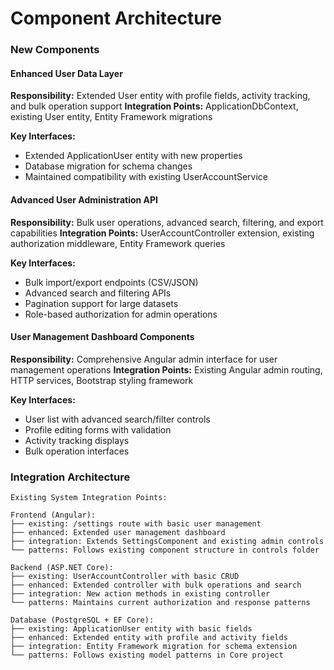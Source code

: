 # Component Architecture

### New Components

#### Enhanced User Data Layer
**Responsibility:** Extended User entity with profile fields, activity tracking, and bulk operation support
**Integration Points:** ApplicationDbContext, existing User entity, Entity Framework migrations

**Key Interfaces:**
- Extended ApplicationUser entity with new properties
- Database migration for schema changes
- Maintained compatibility with existing UserAccountService

#### Advanced User Administration API
**Responsibility:** Bulk user operations, advanced search, filtering, and export capabilities
**Integration Points:** UserAccountController extension, existing authorization middleware, Entity Framework queries

**Key Interfaces:**
- Bulk import/export endpoints (CSV/JSON)
- Advanced search and filtering APIs
- Pagination support for large datasets
- Role-based authorization for admin operations

#### User Management Dashboard Components
**Responsibility:** Comprehensive Angular admin interface for user management operations
**Integration Points:** Existing Angular admin routing, HTTP services, Bootstrap styling framework

**Key Interfaces:**
- User list with advanced search/filter controls
- Profile editing forms with validation
- Activity tracking displays
- Bulk operation interfaces

### Integration Architecture

```
Existing System Integration Points:

Frontend (Angular):
├── existing: /settings route with basic user management
├── enhanced: Extended user management dashboard
├── integration: Extends SettingsComponent and existing admin controls
└── patterns: Follows existing component structure in controls folder

Backend (ASP.NET Core):
├── existing: UserAccountController with basic CRUD
├── enhanced: Extended controller with bulk operations and search
├── integration: New action methods in existing controller
└── patterns: Maintains current authorization and response patterns

Database (PostgreSQL + EF Core):
├── existing: ApplicationUser entity with basic fields
├── enhanced: Extended entity with profile and activity fields
├── integration: Entity Framework migration for schema extension
└── patterns: Follows existing model patterns in Core project
```
